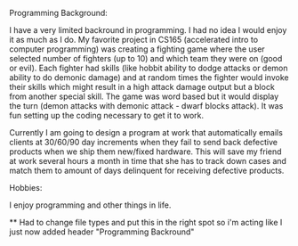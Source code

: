 Programming Background:

I have a very limited backround in programming. I had no idea I would enjoy it as much as I do. My favorite project in CS165 (accelerated intro to computer programming) was creating a fighting game where the user selected number of fighters (up to 10) and which team they were on (good or evil). Each fighter had skills (like hobbit ability to dodge attacks or demon ability to do demonic damage) and at random times the fighter would invoke their skills which might result in a high attack damage output but a block from another special skill. The game was word based but it would display the turn (demon attacks with demonic attack - dwarf blocks attack). It was fun setting up the coding necessary to get it to work.

Currently I am going to design a program at work that automatically emails clients at 30/60/90 day increments when they fail to send back defective products when we ship them new/fixed hardware.  This will save my friend at work several hours a month in time that she has to track down cases and match them to amount of days delinquent for receiving defective products.

Hobbies:

I enjoy programming and other things in life.


** Had to change file types and put this in the right spot so i'm acting like I just now added header "Programming Backround"